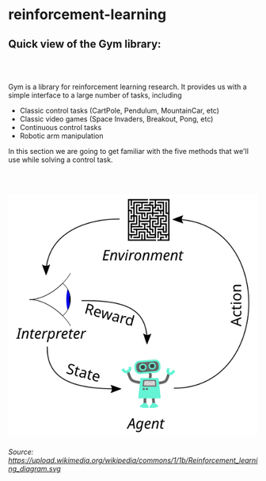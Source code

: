 # reinforcement-learning
## Quick view of the Gym library:
<br/>
<br/>

Gym is a library for reinforcement learning research. It provides us with a simple interface to a large number of tasks, including

- Classic control tasks (CartPole, Pendulum, MountainCar, etc)
- Classic video games (Space Invaders, Breakout, Pong, etc)
- Continuous control tasks
- Robotic arm manipulation

In this section we are going to get familiar with the five methods that we'll use while solving a control
task.


<br/>
<br/>


![title](img/mdp_diagram.svg)

###### Source: https://upload.wikimedia.org/wikipedia/commons/1/1b/Reinforcement_learning_diagram.svg